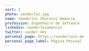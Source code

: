 ```yaml
---
sort: 2
photo: vanderlei.jpg
name: Vanderlei Sbaraini Amancio
profession: Engenheiro de Software
linkedin: vanderleiamancio
twitter: vander_dev
personal_page: https://vanderleis.me
personal_page_label: Página Pessoal
---
```

